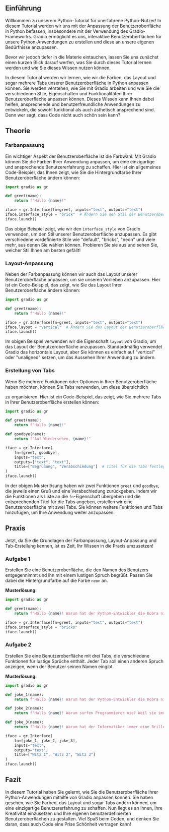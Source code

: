 ## Einführung

Willkommen zu unserem Python-Tutorial für unerfahrene Python-Nutzer! In diesem Tutorial werden wir uns mit der Anpassung der Benutzeroberfläche in Python befassen, insbesondere mit der Verwendung des Gradio-Frameworks. Gradio ermöglicht es uns, interaktive Benutzeroberflächen für unsere Python-Anwendungen zu erstellen und diese an unsere eigenen Bedürfnisse anzupassen.

Bevor wir jedoch tiefer in die Materie eintauchen, lassen Sie uns zunächst einen kurzen Blick darauf werfen, was Sie durch dieses Tutorial lernen werden und wie Sie dieses Wissen nutzen können.

In diesem Tutorial werden wir lernen, wie wir die Farben, das Layout und sogar mehrere Tabs unserer Benutzeroberfläche in Python anpassen können. Sie werden verstehen, wie Sie mit Gradio arbeiten und wie Sie die verschiedenen Stile, Eigenschaften und Funktionalitäten Ihrer Benutzeroberfläche anpassen können. Dieses Wissen kann Ihnen dabei helfen, ansprechende und benutzerfreundliche Anwendungen zu entwickeln, die sowohl funktional als auch ästhetisch ansprechend sind. Denn wer sagt, dass Code nicht auch schön sein kann?

## Theorie

### Farbanpassung

Ein wichtiger Aspekt der Benutzeroberfläche ist die Farbwahl. Mit Gradio können Sie die Farben Ihrer Anwendung anpassen, um eine einzigartige und ansprechende Benutzererfahrung zu schaffen. Hier ist ein allgemeines Code-Beispiel, das Ihnen zeigt, wie Sie die Hintergrundfarbe Ihrer Benutzeroberfläche ändern können:

```python
import gradio as gr

def greet(name):
    return f"Hallo {name}!"

iface = gr.Interface(fn=greet, inputs="text", outputs="text")
iface.interface_style = "brick"  # Ändern Sie den Stil der Benutzeroberfläche
iface.launch()
```

Das obige Beispiel zeigt, wie wir den `interface_style` von Gradio verwenden, um den Stil unserer Benutzeroberfläche anzupassen. Es gibt verschiedene vordefinierte Stile wie "default", "bricks", "neon" und viele mehr, aus denen Sie wählen können. Probieren Sie sie aus und sehen Sie, welcher Stil Ihnen am besten gefällt!

### Layout-Anpassung

Neben der Farbanpassung können wir auch das Layout unserer Benutzeroberfläche anpassen, um sie unseren Vorlieben anzupassen. Hier ist ein Code-Beispiel, das zeigt, wie Sie das Layout Ihrer Benutzeroberfläche ändern können:

```python
import gradio as gr

def greet(name):
    return f"Hallo {name}!"

iface = gr.Interface(fn=greet, inputs="text", outputs="text")
iface.layout = "vertical"  # Ändern Sie das Layout der Benutzeroberfläche
iface.launch()
```

Im obigen Beispiel verwenden wir die Eigenschaft `layout` von Gradio, um das Layout der Benutzeroberfläche anzupassen. Standardmäßig verwendet Gradio das horizontale Layout, aber Sie können es einfach auf "vertical" oder "unaligned" setzen, um das Aussehen Ihrer Anwendung zu ändern.

### Erstellung von Tabs

Wenn Sie mehrere Funktionen oder Optionen in Ihrer Benutzeroberfläche haben möchten, können Sie Tabs verwenden, um diese übersichtlich

 zu organisieren. Hier ist ein Code-Beispiel, das zeigt, wie Sie mehrere Tabs in Ihrer Benutzeroberfläche erstellen können:

```python
import gradio as gr

def greet(name):
    return f"Hallo {name}!"

def goodbye(name):
    return f"Auf Wiedersehen, {name}!"

iface = gr.Interface(
    fn=[greet, goodbye],
    inputs="text",
    outputs=["text", "text"],
    title=["Begrüßung", "Verabschiedung"]  # Titel für die Tabs festlegen
)
iface.launch()
```

In der obigen Musterlösung haben wir zwei Funktionen `greet` und `goodbye`, die jeweils einen Gruß und eine Verabschiedung zurückgeben. Indem wir die Funktionen als Liste an die `fn`-Eigenschaft übergeben und die entsprechenden Titel für die Tabs angeben, erstellen wir eine Benutzeroberfläche mit zwei Tabs. Sie können weitere Funktionen und Tabs hinzufügen, um Ihre Anwendung weiter anzupassen.

## Praxis

Jetzt, da Sie die Grundlagen der Farbanpassung, Layout-Anpassung und Tab-Erstellung kennen, ist es Zeit, Ihr Wissen in die Praxis umzusetzen!

### Aufgabe 1

Erstellen Sie eine Benutzeroberfläche, die den Namen des Benutzers entgegennimmt und ihn mit einem lustigen Spruch begrüßt. Passen Sie dabei die Hintergrundfarbe auf die Farbe `neon` an.

**Musterlösung:**

```python
import gradio as gr

def greet(name):
    return f"Hallo {name}! Warum hat der Python-Entwickler die Kobra nicht benutzt? Weil sie Python war!"

iface = gr.Interface(fn=greet, inputs="text", outputs="text")
iface.interface_style = "bricks"
iface.launch()
```

### Aufgabe 2

Erstellen Sie eine Benutzeroberfläche mit drei Tabs, die verschiedene Funktionen für lustige Sprüche enthält. Jeder Tab soll einen anderen Spruch anzeigen, wenn der Benutzer seinen Namen eingibt.

**Musterlösung:**

```python
import gradio as gr

def joke_1(name):
    return f"Hallo {name}! Warum hat der Python-Entwickler die Kobra nicht benutzt? Weil sie Python war!"

def joke_2(name):
    return f"Hallo {name}! Warum surfen Programmierer nie? Weil sie immer im Code hängenbleiben!"

def joke_3(name):
    return f"Hallo {name}! Warum hat der Informatiker immer eine Brille auf? Weil er nicht C#!"

iface = gr.Interface(
    fn=[joke_1, joke_2, joke_3],
    inputs="text",
    outputs="text",
    title=["Witz 1", "Witz 2", "Witz 3"]
)
iface.launch()
```

## Fazit

In diesem Tutorial haben Sie gelernt, wie Sie die Benutzeroberfläche Ihrer Python-Anwendungen mithilfe von Gradio anpassen können. Sie haben gesehen, wie Sie Farben, das Layout und sogar Tabs ändern können, um eine einzigartige Benutzererfahrung zu schaffen. Nun liegt es an Ihnen, Ihre Kreativität einzusetzen und Ihre eigenen benutzerdefinierten Benutzeroberflächen zu gestalten. Viel Spaß beim Coden, und denken Sie daran, dass auch Code eine Prise Schönheit vertragen kann!